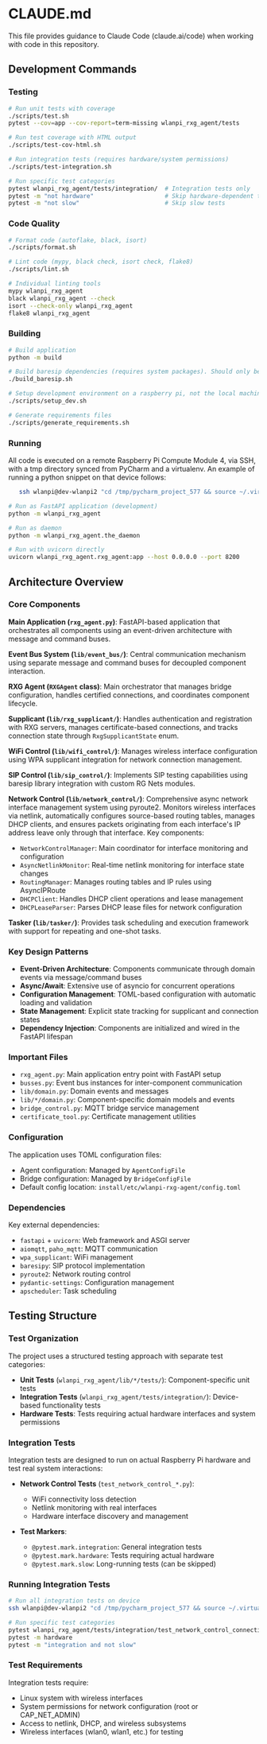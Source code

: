 # CLAUDE.md

This file provides guidance to Claude Code (claude.ai/code) when working with code in this repository.

## Development Commands

### Testing
```bash
# Run unit tests with coverage
./scripts/test.sh
pytest --cov=app --cov-report=term-missing wlanpi_rxg_agent/tests

# Run test coverage with HTML output
./scripts/test-cov-html.sh

# Run integration tests (requires hardware/system permissions)
./scripts/test-integration.sh

# Run specific test categories
pytest wlanpi_rxg_agent/tests/integration/  # Integration tests only
pytest -m "not hardware"                    # Skip hardware-dependent tests
pytest -m "not slow"                        # Skip slow tests
```

### Code Quality
```bash
# Format code (autoflake, black, isort)
./scripts/format.sh

# Lint code (mypy, black check, isort check, flake8)
./scripts/lint.sh

# Individual linting tools
mypy wlanpi_rxg_agent
black wlanpi_rxg_agent --check
isort --check-only wlanpi_rxg_agent
flake8 wlanpi_rxg_agent
```

### Building
```bash
# Build application
python -m build

# Build baresip dependencies (requires system packages). Should only be run manually on a remote raspberry pi.
./build_baresip.sh

# Setup development environment on a raspberry pi, not the local machine. Should only be run manually.
./scripts/setup_dev.sh

# Generate requirements files
./scripts/generate_requirements.sh
```

### Running

All code is executed on a remote Raspberry Pi Compute Module 4, via SSH, with a tmp directory synced from PyCharm and a virtualenv. An example of running a python snippet on that device follows:
```bash
   ssh wlanpi@dev-wlanpi2 "cd /tmp/pycharm_project_577 && source ~/.virtualenvs/wlanpi-rxg-agent/bin/activate && python -c 'print(\"Hello\")'"  
```
```bash
# Run as FastAPI application (development)
python -m wlanpi_rxg_agent

# Run as daemon
python -m wlanpi_rxg_agent.the_daemon

# Run with uvicorn directly
uvicorn wlanpi_rxg_agent.rxg_agent:app --host 0.0.0.0 --port 8200
```

## Architecture Overview

### Core Components

**Main Application (`rxg_agent.py`)**: FastAPI-based application that orchestrates all components using an event-driven architecture with message and command buses.

**Event Bus System (`lib/event_bus/`)**: Central communication mechanism using separate message and command buses for decoupled component interaction.

**RXG Agent (`RXGAgent` class)**: Main orchestrator that manages bridge configuration, handles certified connections, and coordinates component lifecycle.

**Supplicant (`lib/rxg_supplicant/`)**: Handles authentication and registration with RXG servers, manages certificate-based connections, and tracks connection state through `RxgSupplicantState` enum.

**WiFi Control (`lib/wifi_control/`)**: Manages wireless interface configuration using WPA supplicant integration for network connection management.

**SIP Control (`lib/sip_control/`)**: Implements SIP testing capabilities using baresip library integration with custom RG Nets modules.

**Network Control (`lib/network_control/`)**: Comprehensive async network interface management system using pyroute2. Monitors wireless interfaces via netlink, automatically configures source-based routing tables, manages DHCP clients, and ensures packets originating from each interface's IP address leave only through that interface. Key components:
- `NetworkControlManager`: Main coordinator for interface monitoring and configuration
- `AsyncNetlinkMonitor`: Real-time netlink monitoring for interface state changes
- `RoutingManager`: Manages routing tables and IP rules using AsyncIPRoute
- `DHCPClient`: Handles DHCP client operations and lease management
- `DHCPLeaseParser`: Parses DHCP lease files for network configuration

**Tasker (`lib/tasker/`)**: Provides task scheduling and execution framework with support for repeating and one-shot tasks.

### Key Design Patterns

- **Event-Driven Architecture**: Components communicate through domain events via message/command buses
- **Async/Await**: Extensive use of asyncio for concurrent operations
- **Configuration Management**: TOML-based configuration with automatic loading and validation
- **State Management**: Explicit state tracking for supplicant and connection states
- **Dependency Injection**: Components are initialized and wired in the FastAPI lifespan

### Important Files

- `rxg_agent.py`: Main application entry point with FastAPI setup
- `busses.py`: Event bus instances for inter-component communication
- `lib/domain.py`: Domain events and messages
- `lib/*/domain.py`: Component-specific domain models and events
- `bridge_control.py`: MQTT bridge service management
- `certificate_tool.py`: Certificate management utilities

### Configuration

The application uses TOML configuration files:
- Agent configuration: Managed by `AgentConfigFile`
- Bridge configuration: Managed by `BridgeConfigFile`
- Default config location: `install/etc/wlanpi-rxg-agent/config.toml`

### Dependencies

Key external dependencies:
- `fastapi` + `uvicorn`: Web framework and ASGI server
- `aiomqtt`, `paho_mqtt`: MQTT communication
- `wpa_supplicant`: WiFi management
- `baresipy`: SIP protocol implementation
- `pyroute2`: Network routing control
- `pydantic-settings`: Configuration management
- `apscheduler`: Task scheduling

## Testing Structure

### Test Organization

The project uses a structured testing approach with separate test categories:

- **Unit Tests** (`wlanpi_rxg_agent/lib/*/tests/`): Component-specific unit tests
- **Integration Tests** (`wlanpi_rxg_agent/tests/integration/`): Device-based functionality tests
- **Hardware Tests**: Tests requiring actual hardware interfaces and system permissions

### Integration Tests

Integration tests are designed to run on actual Raspberry Pi hardware and test real system interactions:

- **Network Control Tests** (`test_network_control_*.py`): 
  - WiFi connectivity loss detection
  - Netlink monitoring with real interfaces
  - Hardware interface discovery and management
  
- **Test Markers**:
  - `@pytest.mark.integration`: General integration tests
  - `@pytest.mark.hardware`: Tests requiring actual hardware
  - `@pytest.mark.slow`: Long-running tests (can be skipped)

### Running Integration Tests

```bash
# Run all integration tests on device
ssh wlanpi@dev-wlanpi2 "cd /tmp/pycharm_project_577 && source ~/.virtualenvs/wlanpi-rxg-agent/bin/activate && ./scripts/test-integration.sh"

# Run specific test categories
pytest wlanpi_rxg_agent/tests/integration/test_network_control_connectivity_loss.py  # Connectivity tests
pytest -m hardware                                                                   # Hardware tests only
pytest -m "integration and not slow"                                                # Integration tests excluding slow ones
```

### Test Requirements

Integration tests require:
- Linux system with wireless interfaces
- System permissions for network configuration (root or CAP_NET_ADMIN)
- Access to netlink, DHCP, and wireless subsystems
- Wireless interfaces (wlan0, wlan1, etc.) for testing